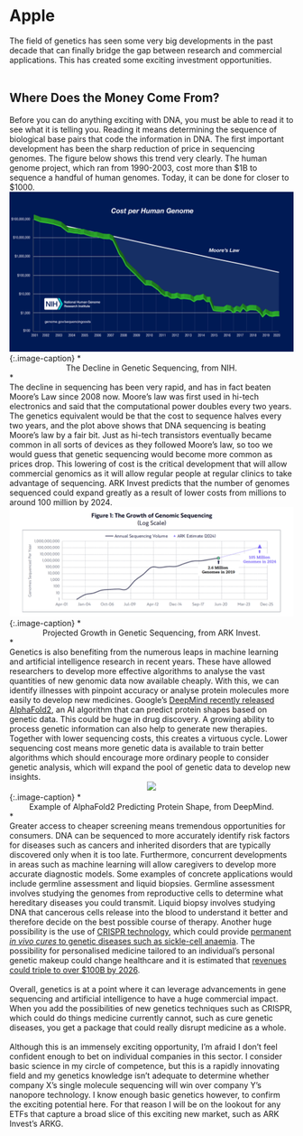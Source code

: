 # Apple

<div class='straits'>
The field of genetics has seen some very big developments in the past decade that can finally bridge the gap between research and commercial applications. This has created some exciting investment opportunities.
</div><br>

## Where Does the Money Come From?
<div id="wheremoney" class='straits'>
Before you can do anything exciting with DNA, you must be able to read it to see what it is telling you. Reading it means determining the sequence of biological base pairs that code the information in DNA. The first important development has been the sharp reduction of price in sequencing genomes. The figure below shows this trend very clearly. The human genome project, which ran from 1990-2003, cost more than $1B  to sequence a handful of human genomes. Today, it can be done for closer to $1000.
</div>
<div style="text-align:center"><img src="./sequencing.jpg" /></div>
{:.image-caption}
*<center>The Decline in Genetic Sequencing, from NIH.</center>*

<div class='straits'>
The decline in sequencing has been very rapid, and has in fact beaten Moore’s Law since 2008 now. Moore’s law was first used in hi-tech electronics and said that the computational power doubles every two years. The genetics equivalent would be that the cost to sequence halves every two years, and the plot above shows that DNA sequencing is beating Moore’s law by a fair bit. Just as hi-tech transistors eventually became common in all sorts of devices as they followed Moore’s law, so too we would guess that genetic sequencing would become more common as prices drop. This lowering of cost is the critical development that will allow commercial genomics as it will allow regular people at regular clinics to take advantage of sequencing. ARK Invest predicts that the number of genomes sequenced could expand greatly as a result of lower costs from millions to around 100 million by 2024.
</div>
<div style="text-align:center"><img src="./ark.png" /></div>
{:.image-caption}
*<center>Projected Growth in Genetic Sequencing, from ARK Invest.</center>*

<div id="core" class='straits'>
Genetics is also benefiting from the numerous leaps in machine learning and artificial intelligence research in recent years. These have allowed researchers to develop more effective algorithms to analyse the vast quantities of new genomic data now available cheaply. With this, we can identify illnesses with pinpoint accuracy or analyse protein molecules more easily to develop new medicines. Google’s <a href="https://deepmind.com/blog/article/alphafold-a-solution-to-a-50-year-old-grand-challenge-in-biology">
DeepMind recently released AlphaFold2</a>, an AI algorithm that can predict protein shapes based on genetic data. This could be huge in drug discovery. A growing ability to process genetic information can also help to generate new therapies. Together with lower sequencing costs, this creates a virtuous cycle. Lower sequencing cost means more genetic data is available to train better algorithms which should encourage more ordinary people to consider genetic analysis, which will expand the pool of genetic data to develop new insights.
</div>
<div style="text-align:center"><img src="./deepmind.gif" /></div>
{:.image-caption}
*<center>Example of AlphaFold2 Predicting Protein Shape, from DeepMind.</center>*

<div class='straits'>
Greater access to cheaper screening means tremendous opportunities for consumers. DNA can be sequenced to more accurately identify risk factors for diseases such as cancers and inherited disorders that are typically discovered only when it is too late. Furthermore, concurrent developments in areas such as machine learning will allow caregivers to develop more accurate diagnostic models. Some examples of concrete applications would include germline assessment and liquid biopsies. Germline assessment involves studying the genomes from reproductive cells to determine what hereditary diseases you could transmit. Liquid biopsy involves studying DNA that cancerous cells release into the blood to understand it better and therefore decide on the best possible course of therapy. Another huge possibility is the use of <a href="https://www.livescience.com/58790-crispr-explained.html#:~:text=CRISPR%20technology%20is%20a%20simple,of%20diseases%20and%20improving%20crops">CRISPR technology</a>, which could provide <a href="https://www.healthline.com/health-news/first-person-treated-for-sickle-cell-disease-with-crispr-is-doing-well">permanent <em>in vivo cures</em> to genetic diseases such as sickle-cell anaemia</a>. The possibility for personalised medicine tailored to an individual’s personal genetic makeup could change healthcare and it is estimated that <a href="https://www.mckinsey.com/industries/pharmaceuticals-and-medical-products/our-insights/genetic-testing-opportunities-to-unlock-value-in-precision-medicine">revenues could triple to  over $100B by 2026</a>.
</div><br>
<div class='straits'>
Overall, genetics is at a point where it can leverage advancements in gene sequencing and artificial intelligence to have a huge commercial impact. When you add the possibilities of new genetics techniques such as CRISPR, which could do things medicine currently cannot, such as cure genetic diseases, you get a package that could really disrupt medicine as a whole.
</div><br>
<div class="straits">
Although this is an immensely exciting opportunity, I’m afraid I don’t feel confident enough to bet on individual companies in this sector. I consider basic science in my circle of competence, but this is a rapidly innovating field and my genetics knowledge isn’t adequate to determine whether company X’s single molecule sequencing will win over company Y’s nanopore technology. I know enough basic genetics however, to confirm the exciting potential here. For that reason I will be on the lookout for any ETFs that capture a broad slice of this exciting new market, such as ARK Invest’s ARKG.  
</div>
